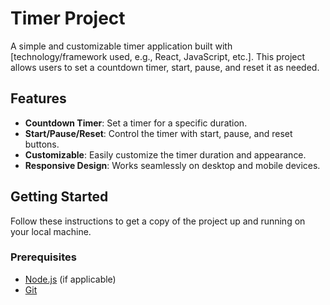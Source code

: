 # Timer Project

A simple and customizable timer application built with [technology/framework used, e.g., React, JavaScript, etc.]. This project allows users to set a countdown timer, start, pause, and reset it as needed.

## Features

- **Countdown Timer**: Set a timer for a specific duration.
- **Start/Pause/Reset**: Control the timer with start, pause, and reset buttons.
- **Customizable**: Easily customize the timer duration and appearance.
- **Responsive Design**: Works seamlessly on desktop and mobile devices.

## Getting Started

Follow these instructions to get a copy of the project up and running on your local machine.

### Prerequisites

- [Node.js](https://nodejs.org/) (if applicable)
- [Git](https://git-scm.com/)
